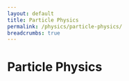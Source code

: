 ```yaml
---
layout: default
title: Particle Physics
permalink: /physics/particle-physics/
breadcrumbs: true
---
```


# Particle Physics
